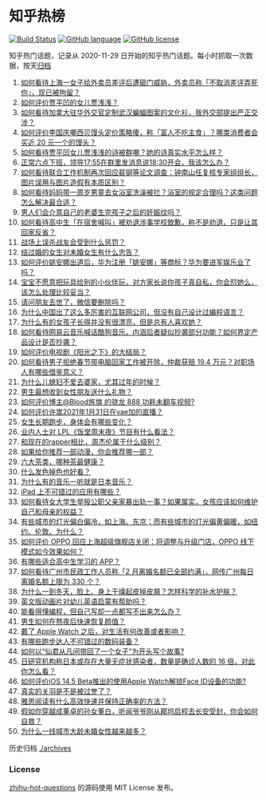 # 知乎热榜
[![Build Status](https://github.com/ToWeLong/zhihu-hot-questions/workflows/CI/badge.svg)](https://github.com/ToWeLong/zhihu-hot-questions/actions)
[![GitHub language](https://img.shields.io/badge/language-golang-orange.svg)](https://golang.org/)
[![GitHub license](https://img.shields.io/github/license/ToWeLong/zhihu-hot-questions)](https://github.com/ToWeLong/zhihu-hot-questions/blob/main/LICENSE)

知乎热门话题，记录从 2020-11-29 日开始的知乎热门话题。每小时抓取一次数据，按天[归档](./archives)

<!-- BEGIN -->

1. [如何看待上海一女子给外卖员差评后遭砸门威胁，外卖员称「不取消差评弄死你」，现已被拘留？](https://www.zhihu.com/question/442338887)
1. [如何评价贾平凹的女儿贾浅浅？](https://www.zhihu.com/question/442000334)
1. [如何看待加拿大驻华外交官定制武汉蝙蝠图案的文化衫，我外交部提出严正交涉？](https://www.zhihu.com/question/442335099)
1. [如何评价李国庆嘲西贝馒头定价策略傻，称「富人不吃主食」？哪类消费者会买近 20 元一个的馒头？](https://www.zhihu.com/question/442312222)
1. [如何看待贾平凹女儿贾浅浅的诗被群嘲？她的诗真实水平怎么样？](https://www.zhihu.com/question/442397053)
1. [正常六点下班，领导17:55在群里发消息说18:30开会，我该怎么办？](https://www.zhihu.com/question/441394605)
1. [如何看待联合工作机制再次回应裴钢等论文调查：钟南山任复核专家组组长，图片误用与图片造假有本质区别？](https://www.zhihu.com/question/442476845)
1. [如何看待妈妈带一周岁男童去女浴室洗澡被拦？浴室的规定合理吗？这类问题怎么解决最合适？](https://www.zhihu.com/question/442189179)
1. [男人们会介意自己的老婆生完孩子之后的妊娠纹吗？](https://www.zhihu.com/question/366941403)
1. [如何看待高中生「在宿舍喊叫」被劝退涉事学校致歉，称不是劝退，只是让其回家反省？](https://www.zhihu.com/question/442442248)
1. [战场上误杀战友会受到什么惩罚？](https://www.zhihu.com/question/441662784)
1. [结过婚的女生对未婚女生有什么忠告？](https://www.zhihu.com/question/429392239)
1. [如何评价姚安娜出道后，华为注册「姚安娜」等商标？华为要进军娱乐业了吗？](https://www.zhihu.com/question/442450981)
1. [宝宝不愿意把玩具给别的小伙伴玩，对方家长说你孩子真自私，你会怼她么，该怎么处理比较妥当？](https://www.zhihu.com/question/441144163)
1. [请问朋友去世了，微信要删除吗？](https://www.zhihu.com/question/375737916)
1. [为什么中国出了这么多厉害的互联网公司，但没有自己设计过编程语言？](https://www.zhihu.com/question/359906573)
1. [为什么有的女孩子长得并没有很漂亮，但是总有人喜欢她？](https://www.zhihu.com/question/405378615)
1. [如何看待网易云音乐喊话酷狗音乐，内涵后者疑似抄袭部分功能？如何界定产品设计是否抄袭？](https://www.zhihu.com/question/442456259)
1. [如何评价电视剧《阳光之下》的大结局？](https://www.zhihu.com/question/442393971)
1. [如何看待男子拒绝春节带电脑回家工作被开除，仲裁获赔 19.4 万元？对职场人有哪些借鉴意义？](https://www.zhihu.com/question/442393018)
1. [为什么儿媳妇不爱去婆家，尤其过年的时候？](https://www.zhihu.com/question/55142456)
1. [男生最想收到女性朋友送什么礼物？](https://www.zhihu.com/question/25312138)
1. [如何评价博主@Blood旌旗 的骁龙 888 功耗未翻车视频?](https://www.zhihu.com/question/442307828)
1. [如何评价许嵩2021年1月31日在vae加的直播？](https://www.zhihu.com/question/442204209)
1. [女生长期跑步，身体会有哪些变化？](https://www.zhihu.com/question/437451880)
1. [业内人士对 LPL《饭堂周末夜》节目有什么看法？](https://www.zhihu.com/question/441099946)
1. [和现在的rapper相比，周杰伦属于什么级别？](https://www.zhihu.com/question/323344003)
1. [如果给你推荐一部动漫，你会推荐哪一部？](https://www.zhihu.com/question/436814482)
1. [六大茶类，哪种茶最健康？](https://www.zhihu.com/question/57244114)
1. [什么发色掉色也好看？](https://www.zhihu.com/question/376168141)
1. [为什么有的音乐一听就是日本音乐？](https://www.zhihu.com/question/26590212)
1. [iPad 上不可错过的应用有哪些？](https://www.zhihu.com/question/19671759)
1. [如何看待女大学生举报公职父亲家暴出轨一事？如果属实，女孩应该如何维护自己和母亲的权益？](https://www.zhihu.com/question/442399311)
1. [有些城市的灯光偏白偏冷，如上海、东京；而有些城市的灯光偏黄偏暖，如纽约、伦敦。为什么？](https://www.zhihu.com/question/441971760)
1. [如何评价 OPPO 回应上海超级旗舰店关闭：将调整与升级门店，OPPO 线下模式如今效果如何？](https://www.zhihu.com/question/442287126)
1. [有哪些适合高中生学习的 APP？](https://www.zhihu.com/question/40413111)
1. [如何看待广州市民政工作人员称「2 月离婚名额已全部约满」，网传广州每日离婚名额上限为 330 个？](https://www.zhihu.com/question/442317357)
1. [为什么一到冬天，脸上、身上干燥起皮掉皮屑？怎样科学的补水护肤？](https://www.zhihu.com/question/361645355)
1. [英文版动画片对幼儿英语启蒙有帮助吗？](https://www.zhihu.com/question/344235418)
1. [能看得懂编程，但自己写却一点都写不出来怎么办？](https://www.zhihu.com/question/433391701)
1. [男生如何在熬夜后快速恢复颜值？](https://www.zhihu.com/question/321688538)
1. [戴了 Apple Watch 之后，对生活有何改善或者影响？](https://www.zhihu.com/question/33319167)
1. [有哪些跑步达人不可错过的数码装备？](https://www.zhihu.com/question/441116236)
1. [如何以“仙君从凡间带回了一个女子”为开头写个故事?](https://www.zhihu.com/question/432356881)
1. [日研究机构称日本或存在大量无症状感染者，数量是确诊人数的 16 倍，对此你怎么看？](https://www.zhihu.com/question/442295103)
1. [如何评价iOS 14.5 Beta推出的使用Apple Watch解锁Face ID设备的功能?](https://www.zhihu.com/question/442447763)
1. [真实的关羽是不是被过誉了？](https://www.zhihu.com/question/433999457)
1. [雅思阅读有什么高效快速并保持正确率的方法？](https://www.zhihu.com/question/36162735)
1. [假如你穿越成董卓的孙女董白，听闻爷爷刚从郿坞启程去长安受封，你会如何自救？](https://www.zhihu.com/question/440502698)
1. [为什么一线城市大龄未婚女性越来越多？](https://www.zhihu.com/question/313988752)

<!-- END -->

历史归档 [./archives](./archives)


### License
[zhihu-hot-questions](https://github.com/towelong/zhihu-hot-questions) 的源码使用 MIT License 发布。